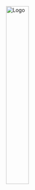 <div align-items="left">
<img src="https://github.com/user-attachments/assets/85eba03b-26e8-4bbf-b15f-31a91d9bfaf7" alt="Logo" width=35% height=35% style="vertical-align: top"></img>
</div>


